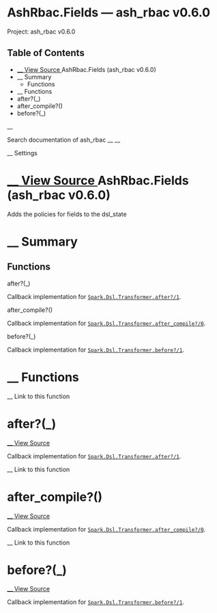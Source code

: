# AshRbac.Fields — ash_rbac v0.6.0

Project: ash_rbac v0.6.0

## Table of Contents

- [ __ View Source ](external_link) AshRbac.Fields (ash_rbac v0.6.0)
- __ Summary
  - Functions
- __ Functions
- after?(_)
- after_compile?()
- before?(_)

__

Search documentation of ash_rbac __ __

__ Settings

#  [ __ View Source ](external_link) AshRbac.Fields (ash_rbac v0.6.0)

Adds the policies for fields to the dsl_state

#  __ Summary

##  Functions

after?(_)

Callback implementation for [`Spark.Dsl.Transformer.after?/1`](external_link).

after_compile?()

Callback implementation for [`Spark.Dsl.Transformer.after_compile?/0`](external_link).

before?(_)

Callback implementation for [`Spark.Dsl.Transformer.before?/1`](external_link).

#  __ Functions

__ Link to this function

# after?(_)

[ __ View Source ](external_link)

Callback implementation for [`Spark.Dsl.Transformer.after?/1`](external_link).

__ Link to this function

# after_compile?()

[ __ View Source ](external_link)

Callback implementation for [`Spark.Dsl.Transformer.after_compile?/0`](external_link).

__ Link to this function

# before?(_)

[ __ View Source ](external_link)

Callback implementation for [`Spark.Dsl.Transformer.before?/1`](external_link).
